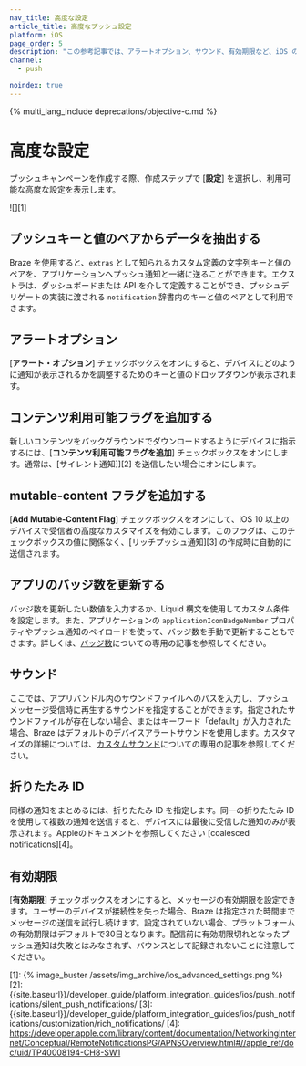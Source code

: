 ```yaml
---
nav_title: 高度な設定
article_title: 高度なプッシュ設定
platform: iOS
page_order: 5
description: "この参考記事では、アラートオプション、サウンド、有効期限など、iOS の高度なプッシュ通知設定について説明します。"
channel:
  - push

noindex: true
---
```


{% multi_lang_include deprecations/objective-c.md %}

# 高度な設定

プッシュキャンペーンを作成する際、作成ステップで \[**設定**] を選択し、利用可能な高度な設定を表示します。

![][1]

## プッシュキーと値のペアからデータを抽出する

Braze を使用すると、`extras` として知られるカスタム定義の文字列キーと値のペアを、アプリケーションへプッシュ通知と一緒に送ることができます。エクストラは、ダッシュボードまたは API を介して定義することができ、プッシュデリゲートの実装に渡される `notification` 辞書内のキーと値のペアとして利用できます。

## アラートオプション

\[**アラート・オプション**] チェックボックスをオンにすると、デバイスにどのように通知が表示されるかを調整するためのキーと値のドロップダウンが表示されます。

## コンテンツ利用可能フラグを追加する

新しいコンテンツをバックグラウンドでダウンロードするようにデバイスに指示するには、\[**コンテンツ利用可能フラグを追加**] チェックボックスをオンにします。通常は、\[サイレント通知]][2] を送信したい場合にオンにします。

## mutable-content フラグを追加する

\[**Add Mutable-Content Flag**] チェックボックスをオンにして、iOS 10 以上のデバイスで受信者の高度なカスタマイズを有効にします。このフラグは、このチェックボックスの値に関係なく、\[リッチプッシュ通知][3] の作成時に自動的に送信されます。

## アプリのバッジ数を更新する

バッジ数を更新したい数値を入力するか、Liquid 構文を使用してカスタム条件を設定します。また、アプリケーションの `applicationIconBadgeNumber` プロパティやプッシュ通知のペイロードを使って、バッジ数を手動で更新することもできます。詳しくは、[バッジ数]({{site.baseurl}}/developer_guide/platform_integration_guides/ios/push_notifications/customization/badges/)についての専用の記事を参照してください。

## サウンド

ここでは、アプリバンドル内のサウンドファイルへのパスを入力し、プッシュメッセージ受信時に再生するサウンドを指定することができます。指定されたサウンドファイルが存在しない場合、またはキーワード「default」が入力された場合、Braze はデフォルトのデバイスアラートサウンドを使用します。カスタマイズの詳細については、[カスタムサウンド]({{site.baseurl}}/developer_guide/platform_integration_guides/ios/push_notifications/customization/custom_sounds/)についての専用の記事を参照してください。

## 折りたたみ ID

同様の通知をまとめるには、折りたたみ ID を指定します。同一の折りたたみ ID を使用して複数の通知を送信すると、デバイスには最後に受信した通知のみが表示されます。Appleのドキュメントを参照してください \[coalesced notifications][4]。

## 有効期限

\[**有効期限**] チェックボックスをオンにすると、メッセージの有効期限を設定できます。ユーザーのデバイスが接続性を失った場合、Braze は指定された時間までメッセージの送信を試行し続けます。設定されていない場合、プラットフォームの有効期限はデフォルトで30日となります。配信前に有効期限切れとなったプッシュ通知は失敗とはみなされず、バウンスとして記録されないことに注意してください。

[1]: {% image_buster /assets/img_archive/ios_advanced_settings.png %}
[2]: {{site.baseurl}}/developer_guide/platform_integration_guides/ios/push_notifications/silent_push_notifications/
[3]: {{site.baseurl}}/developer_guide/platform_integration_guides/ios/push_notifications/customization/rich_notifications/
[4]: https://developer.apple.com/library/content/documentation/NetworkingInternet/Conceptual/RemoteNotificationsPG/APNSOverview.html#//apple_ref/doc/uid/TP40008194-CH8-SW1
